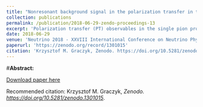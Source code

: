 ```yaml
---
title: "Nonresonant background signal in the polarization transfer in the weak pion production off the nucleon"
collection: publications
permalink: /publication/2018-06-29-zendo-proceedings-13
excerpt: 'Polarization transfer (PT) observables in the single pion production induced by the charged current neutrino-nucleon interaction are examined within two models. The predictions are made for neutrino energy of the order of 1 GeV as well as for the T2K energy flux. It is demonstrated that the PT observables: the degree of polarization and the polarization components of outgoing fermions are sensitive to the details of the nonresonant background model. It is shown that the normal component of the polarization of the outgoing nucleon and the charged lepton are determined by the interference between the resonant (RES) and nonresonant (NB) amplitudes. Moreover, the sign of the normal component of the polarization of the charged lepton is related to the relative sign between the RES and the NB amplitudes. The presentation is based on: Phys.Rev. D97 (2018) no.1, 013001, and Acta Phys.Polon. B48, 2219 (2017).'
date: 2018-06-29
venue: 'Neutrino 2018 - XXVIII International Conference on Neutrino Physics and Astrophysics, 4–9 June 2018 — Heidelberg, Germany '
paperurl: 'https://zenodo.org/record/1301015'
citation: 'Krzysztof M. Graczyk, Zenodo. https://doi.org/10.5281/zenodo.1301015 (2018)'
---
```

#__Abstract:__ 

[Download paper here](https://zenodo.org/record/1301015/files/poster.pdf?download=1)

Recommended citation: Krzysztof M. Graczyk, <i>Zenodo. https://doi.org/10.5281/zenodo.1301015</i>.

